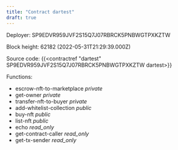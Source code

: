 ```yaml
---
title: "Contract dartest"
draft: true
---
```

Deployer: SP9EDVR959JVF2S15Q7J07RBRCK5PNBWGTPXKZTW


 



Block height: 62182 (2022-05-31T21:29:39.000Z)

Source code: {{<contractref "dartest" SP9EDVR959JVF2S15Q7J07RBRCK5PNBWGTPXKZTW dartest>}}

Functions:

* escrow-nft-to-marketplace _private_
* get-owner _private_
* transfer-nft-to-buyer _private_
* add-whitelist-collection _public_
* buy-nft _public_
* list-nft _public_
* echo _read_only_
* get-contract-caller _read_only_
* get-tx-sender _read_only_
